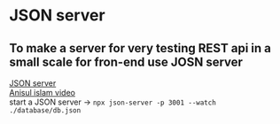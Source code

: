 # JSON server  
To make a server for very testing REST api in a small scale for fron-end use JOSN server  
------------------------------------------------------  
[JSON server](https://www.npmjs.com/package/json-server)  
[Anisul islam video](https://www.youtube.com/watch?v=AvXiwzRyA1o&list=PLgH5QX0i9K3rGtitufynBKMy5gAFpa1y8&index=68)    
start a JSON server -> ```npx json-server -p 3001 --watch ./database/db.json ```
